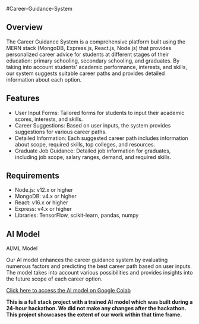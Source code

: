 #Career-Guidance-System 

<h2>Overview</h2>
<p>The Career Guidance System is a comprehensive platform built using the MERN stack (MongoDB, Express.js, React.js, Node.js) that provides personalized career advice for students at different stages of their education: primary schooling, secondary schooling, and graduates. By taking into account students' academic performance, interests, and skills, our system suggests suitable career paths and provides detailed information about each option.</p>

<h2>Features</h2>
<ul>
  <li>User Input Forms: Tailored forms for students to input their academic scores, interests, and skills.</li>
  <li>Career Suggestions: Based on user inputs, the system provides suggestions for various career paths.</li>
  <li>Detailed Information: Each suggested career path includes information about scope, required skills, top colleges, and 
   resources.</li>
  <li>Graduate Job Guidance: Detailed job information for graduates, including job scope, salary ranges, demand, and required 
   skills.</li>
</ul>

<h2>Requirements</h2>
<ul>
  <li>Node.js: v12.x or higher</li>
  <li>MongoDB: v4.x or higher</li>
  <li>React: v16.x or higher</li>
  <li>Express: v4.x or higher</li>
  <li>Libraries: TensorFlow, scikit-learn, pandas, numpy</li>
</ul>

<h2>AI Model</h2> AI/ML Model
<p>Our AI model enhances the career guidance system by evaluating numerous factors and predicting the best career path based on user inputs. The model takes into account various possibilities and provides insights into the future scope of each career option.</p>

<a href = "http://colab.research.google.com/](https://colab.research.google.com/drive/1Nv-oOKLM74WBnv9c0SrLyE5NYoIP782w?usp=sharing">Click here to access the AI model on Google Colab</a>

<p><b>This is a full stack project with a trained AI model which was built during a 24-hour hackathon. We did not make any changes after the hackathon. This project showcases the extent of our work within that time frame.</b></p>

